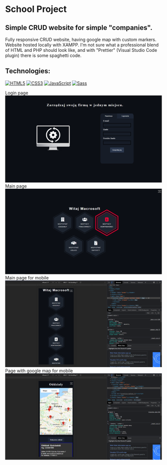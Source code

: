 # School Project
## Simple CRUD website for simple "companies".
Fully responsive CRUD website, having google map with custom markers. Website hosted locally with XAMPP.
I'm not sure what a professional blend of HTML and PHP should look like, and with "Prettier" (Visual Studio Code plugin) there is some spaghetti code.

## Technologies:

[![HTML5](https://img.shields.io/badge/-HTML5-E34F26?style=flat-square&logo=html5&logoColor=white)]()
[![CSS3](https://img.shields.io/badge/-CSS3-1572B6?style=flat-square&logo=css3)]()
[![JavaScript](https://img.shields.io/badge/-JavaScript-yellow?style=flat-square&logo=javascript&logoColor=white)]()
[![Sass](https://img.shields.io/badge/-Sass-pink?style=flat-square&logo=Sass)]()

Login page
![login page](/firma/assets/images/p1.png "login page")
Main page
![main page](/firma/assets/images/p2.png "main page")
Main page for mobile
![mobile main page](/firma/assets/images/p3.png "mobile main page")
Page with google map for mobile
![mobile page with map](/firma/assets/images/p4.png "mobile page with map")
